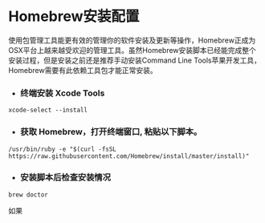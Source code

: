 # Homebrew安装配置

使用包管理工具能更有效的管理你的软件安装及更新等操作，Homebrew正成为OSX平台上越来越受欢迎的管理工具。虽然Homebrew安装脚本已经能完成整个安装过程，但是安装之前还是推荐手动安装Command Line Tools苹果开发工具，Homebrew需要有此依赖工具包才能正常安装。

* ### 终端安装 **Xcode Tools**

```
xcode-select --install
```

* ### 获取 Homebrew，打开终端窗口, 粘贴以下脚本。

```
/usr/bin/ruby -e "$(curl -fsSL https://raw.githubusercontent.com/Homebrew/install/master/install)"
```

* ### 安装脚本后检查安装情况

```
brew doctor
```

如果

